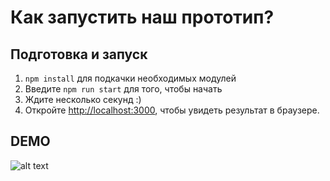 
# Как запустить наш прототип?

## Подготовка и запуск
1) `npm install` для подкачки необходимых модулей
2) Введите `npm run start` для того, чтобы начать
3) Ждите несколько секунд :)
4) Откройте [http://localhost:3000](http://localhost:3000), чтобы увидеть результат в браузере.

## DEMO

![alt text](https://imgur.com/a/pDSU6OL.png)

